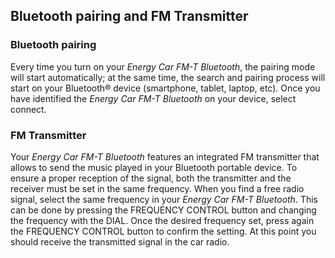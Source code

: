 ## Bluetooth pairing and FM Transmitter

### Bluetooth pairing

Every time you turn on your *Energy Car FM-T Bluetooth*, the pairing mode will start automatically; at the same time, the search and pairing process will start on your Bluetooth® device (smartphone, tablet, laptop, etc).  Once you have identified the *Energy Car FM-T Bluetooth* on your device, select connect. 

### FM Transmitter
Your *Energy Car FM-T Bluetooth* features an integrated FM transmitter that allows to send the music played in your Bluetooth portable device. To ensure a proper reception of the signal, both the transmitter and the receiver must be set in the same frequency. When you find a free radio signal, select the same frequency in your *Energy Car FM-T Bluetooth*. This can be done by pressing the FREQUENCY CONTROL button and changing the frequency with the DIAL.  Once the desired frequency set, press again the FREQUENCY CONTROL button to confirm the setting. At this point you should receive the transmitted signal in the car radio. 
